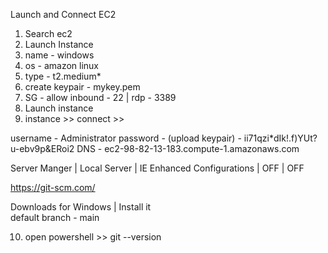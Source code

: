 Launch and Connect EC2 
  
 1) Search ec2 
 2) Launch Instance  
 3) name - windows 
 4) os - amazon linux 
 5) type - t2.medium* 
 6) create keypair - mykey.pem 
 7) SG - allow inbound - 22 | rdp - 3389 
 8) Launch instance  
 9)  instance >> connect >>  
  
 username - Administrator 
 password - (upload keypair) - ii71qzi*dIk!.f)YUt?u-ebv9p&ERoi2 
 DNS - ec2-98-82-13-183.compute-1.amazonaws.com 
  
 Server Manger | Local Server | IE Enhanced Configurations | OFF | OFF 
  
 https://git-scm.com/ 
  
 Downloads for Windows | Install it  
 default branch - main 
  
 10) open powershell >> git --version